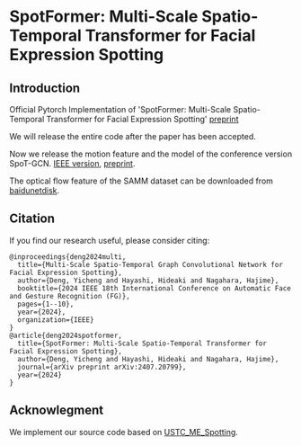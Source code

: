 # SpotFormer: Multi-Scale Spatio-Temporal Transformer for Facial Expression Spotting

## Introduction
Official Pytorch Implementation of 'SpotFormer: Multi-Scale Spatio-Temporal Transformer for Facial Expression Spotting' [preprint](https://arxiv.org/abs/2407.20799)

We will release the entire code after the paper has been accepted.

Now we release the motion feature and the model of the conference version SpoT-GCN. [IEEE version](https://ieeexplore.ieee.org/abstract/document/10581968), [preprint](https://arxiv.org/abs/2403.15994).

The optical flow feature of the SAMM dataset can be downloaded from [baidunetdisk](https://pan.baidu.com/s/1GbAgqFqI8ReXd23cV4Tvpw?pwd=24ys).

## Citation
If you find our research useful, please consider citing:

```
@inproceedings{deng2024multi,
  title={Multi-Scale Spatio-Temporal Graph Convolutional Network for Facial Expression Spotting},
  author={Deng, Yicheng and Hayashi, Hideaki and Nagahara, Hajime},
  booktitle={2024 IEEE 18th International Conference on Automatic Face and Gesture Recognition (FG)},
  pages={1--10},
  year={2024},
  organization={IEEE}
}
@article{deng2024spotformer,
  title={SpotFormer: Multi-Scale Spatio-Temporal Transformer for Facial Expression Spotting},
  author={Deng, Yicheng and Hayashi, Hideaki and Nagahara, Hajime},
  journal={arXiv preprint arXiv:2407.20799},
  year={2024}
}
```

## Acknowlegment
We implement our source code based on [USTC_ME_Spotting](https://github.com/wenhaocold/USTC_ME_Spotting).
